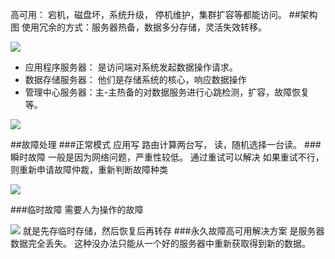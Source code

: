 高可用： 宕机，磁盘坏，系统升级， 停机维护，集群扩容等都能访问。
##架构图
使用冗余的方式：服务器热备，数据多分存储，灵活失效转移。

![](http://git.oschina.net/wzj777/princeWiki/raw/master/pic/struts/s-34.png)

 - 应用程序服务器： 是访问端对系统发起数据操作请求。
 - 数据存储服务器： 他们是存储系统的核心，响应数据操作
 - 管理中心服务器：主-主热备的对数据服务进行心跳检测，扩容，故障恢复等。

![](http://git.oschina.net/wzj777/princeWiki/raw/master/pic/struts/s-35.png)

##故障处理
###正常模式
应用写 路由计算两台写， 读，随机选择一台读。
###瞬时故障
一般是因为网络问题，严重性较低。  通过重试可以解决
如果重试不行，则重新申请故障仲裁，重新判断故障种类

![](http://git.oschina.net/wzj777/princeWiki/raw/master/pic/struts/s-36.png)

###临时故障
需要人为操作的故障

![](http://git.oschina.net/wzj777/princeWiki/raw/master/pic/struts/s-37.png)
就是先存临时存储，然后恢复后再转存
###永久故障高可用解决方案
是服务器数据完全丢失。 这种没办法只能从一个好的服务器中重新获取得到新的数据。
